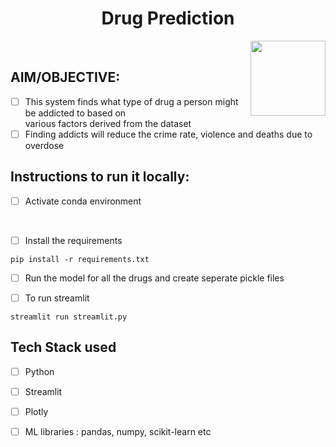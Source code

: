 
<h1 align="center">  Drug Prediction </h1><img align='right' src = "https://media3.giphy.com/media/YJBlSqK9xKO52/200w.gif?cid=82a1493b1sark9t3bfz10jl6vhyst4bjypyp1g8am7h8bj4s&rid=200w.gif&ct=g"  height="120" alt="">

<br/>

## AIM/OBJECTIVE:

- [ ] This system finds what type of drug a person might be addicted to based on <br/> various factors derived from the dataset
- [ ] Finding addicts will reduce the crime rate, violence and deaths due to <br/> overdose                                                     

## Instructions to run it locally:

- [ ] Activate conda environment
</br>

- [ ] Install the requirements

```
pip install -r requirements.txt  
```

- [ ] Run the model for all the drugs and create seperate pickle files

    
- [ ]  To run streamlit  
```
streamlit run streamlit.py
```  

## Tech Stack used
- [ ] Python
- [ ] Streamlit
- [ ] Plotly
- [ ] ML libraries : pandas, numpy, scikit-learn etc





